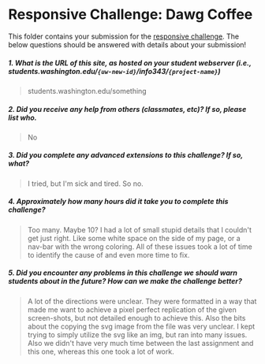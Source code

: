 # Responsive Challenge: Dawg Coffee

This folder contains your submission for the [responsive challenge](http://faculty.washington.edu/mikefree/info343/#/challenges/responsive). The below questions should be answered with details about your submission!

##### 1. What is the URL of this site, as hosted on your student webserver (i.e., students.washington.edu/<code>{uw-new-id}</code>/info343/<code>{project-name}</code>) #####
> students.washington.edu/something

##### 2. Did you receive any help from others (classmates, etc)? If so, please list who. #####
> No

##### 3. Did you complete any advanced extensions to this challenge? If so, what? #####
> I tried, but I'm sick and tired. So no.

##### 4. Approximately how many hours did it take you to complete this challenge? #####
> Too many. Maybe 10? I had a lot of small stupid details that I couldn't get just right. Like some white space on the side of my page, or a nav-bar with the wrong coloring. All of these issues took a lot of time to identify the cause of and even more time to fix.

##### 5. Did you encounter any problems in this challenge we should warn students about in the future? How can we make the challenge better? #####
> A lot of the directions were unclear. They were formatted in a way that made me want to achieve a pixel perfect replication of the given screen-shots, but not detailed enough to achieve this. Also the bits about the copying the svg image from the file was very unclear. I kept trying to simply utilize the svg like an img, but ran into many issues. Also we didn't have very much time between the last assignment and this one, whereas this one took a lot of work.

